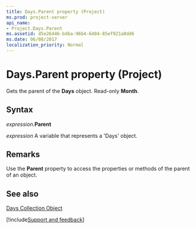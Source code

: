 ```yaml
---
title: Days.Parent property (Project)
ms.prod: project-server
api_name:
- Project.Days.Parent
ms.assetid: d5e26446-bdba-96b4-6404-85ef921a0dd6
ms.date: 06/08/2017
localization_priority: Normal
---
```



# Days.Parent property (Project)

Gets the parent of the  **Days** object. Read-only **Month**.


## Syntax

_expression_.**Parent**

_expression_ A variable that represents a 'Days' object.


## Remarks

Use the  **Parent** property to access the properties or methods of the parent of an object.


## See also


[Days Collection Object](Project.days.md)

[!include[Support and feedback](~/includes/feedback-boilerplate.md)]